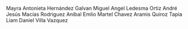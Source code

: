 Mayra Antonieta Hernández Galvan
Miguel Angel Ledesma Ortiz
André Jesús Macías Rodriguez
Anibal Emlio Martel Chavez
Aramis Quiroz Tapia
Liam Daniel Villa Vazquez
